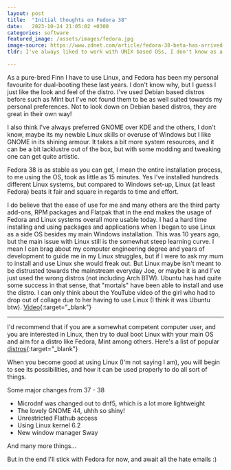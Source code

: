 ```yaml
---
layout: post
title:  "Initial thoughts on Fedora 38"
date:   2023-10-24 21:05:02 +0300
categories: software
featured_image: /assets/images/fedora.jpg
image-source: https://www.zdnet.com/article/fedora-38-beta-has-arrived-and-it-heralds-a-spectacular-upcoming-release/
tldr: I've always liked to work with UNIX based OSs, I don't know as a developer one almost always gets to work with some form of UNIX.

---
```

 As a pure-bred Finn I have to use Linux, and Fedora has been my personal favourite for dual-booting these last years. I don't know why, but I guess I just like the look and feel of the distro. I've used Debian based distros before such as Mint but I've not found them to be as well suited towards my personal preferences. Not to look down on Debian based distros, they are great in their own way! 

I also think I've always preferred GNOME over KDE and the others, I don't know, maybe its my newbie Linux skills or overuse of Windows but I like GNOME in its shining armour. It takes a bit more system resources, and it can be a bit lacklustre out of the box, but with some modding and tweaking one can get quite artistic.

Fedora 38 is as stable as you can get, I mean the entire installation process, to me using the OS, took as little as 15 minutes. Yes I've installed hundreds different Linux systems, but compared to Windows set-up, Linux (at least Fedora) beats it fair and square in regards to time and effort.

I do believe that the ease of use for me and many others are the third party add-ons, RPM packages and Flatpak that in the end makes the usage of Fedora and Linux systems overall more usable today. I had a hard time installing and using packages and applications when I began to use Linux as a side OS besides my main Windows installation. This was 10 years ago, but the main issue with Linux still is the somewhat steep learning curve. I mean I can brag about my computer engineering degree and years of development to guide me in my Linux struggles, but if I were to ask my mum to install and use Linux she would freak out. But Linux maybe isn't meant to be distrusted towards the mainstream everyday Joe, or maybe it is and I've just used the wrong distros (not including Arch BTW). Ubuntu has had quite some success in that sense, that "mortals" have been able to install and use the distro. I can only think about the YouTube video of the girl who had to drop out of collage due to her having to use Linux (I think it was Ubuntu btw). [Video](https://www.youtube.com/watch?v=5Qj8p-PEwbI){:target="_blank"}

---

I'd recommend that if you are a somewhat competent computer user, and you are interested in Linux, then try to dual boot Linux with your main OS and aim for a distro like Fedora, Mint among others. Here's a list of popular [distros](https://distrowatch.com/dwres.php?resource=major){:target="_blank"}

When you become good at using Linux (I'm not saying I am), you will begin to see its possibilities, and how it can be used properly to do all sort of things.

Some major changes from 37 - 38
- Microdnf was changed out to dnf5, which is a lot more lightweight
- The lovely GNOME 44, uhhh so shiny!
- Unrestricted Flathub access
- Using Linux kernel 6.2
- New window manager Sway

And many more things...

But in the end I'll stick with Fedora for now, and await all the hate emails :)

